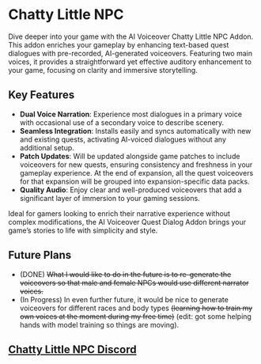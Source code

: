 # Chatty Little NPC

Dive deeper into your game with the AI Voiceover Chatty Little NPC Addon. This addon enriches your gameplay by enhancing text-based quest dialogues with pre-recorded, AI-generated voiceovers. Featuring two main voices, it provides a straightforward yet effective auditory enhancement to your game, focusing on clarity and immersive storytelling.

## Key Features

- **Dual Voice Narration**: Experience most dialogues in a primary voice with occasional use of a secondary voice to describe scenery.
- **Seamless Integration**: Installs easily and syncs automatically with new and existing quests, activating AI-voiced dialogues without any additional setup.
- **Patch Updates**: Will be updated alongside game patches to include voiceovers for new quests, ensuring consistency and freshness in your gameplay experience. At the end of expansion, all the quest voiceovers for that expansion will be grouped into expansion-specific data packs.
- **Quality Audio**: Enjoy clear and well-produced voiceovers that add a significant layer of immersion to your gaming sessions.

Ideal for gamers looking to enrich their narrative experience without complex modifications, the AI Voiceover Quest Dialog Addon brings your game’s stories to life with simplicity and style.


## Future Plans

- (DONE) ~~What I would like to do in the future is to re-generate the voiceovers so that male and female NPCs would use different narrator voices.~~ 
- (In Progress) In even further future, it would be nice to generate voiceovers for different races and body types ~~(learning how to train my own voices at the moment during my free time)~~ (edit: got some helping hands with model training so things are moving).

## [Chatty Little NPC Discord](https://discord.gg/fSczNjQ6)
